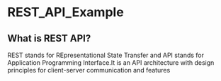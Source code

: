 # REST_API_Example

## What is REST API?
REST stands for REpresentational State Transfer and API stands for Application Programming Interface.It is an API architecture with design principles for client-server communication and features
